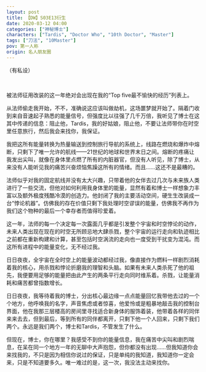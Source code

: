 ```yaml
---
layout: post
title: 【DW】S03E13衍生
date: 2020-03-12 04:00
categories: ["神秘博士"]
characters: ["Tardis", "Doctor Who", "10th Doctor", "Master"]
tags: ["刀法", "10Master"]
pov: 第一人称
origin: 名人朋友圈
---
```


（有私设）

<br>

被法师征用改装的这一年绝对会出现在我的“Top five最不愉快的经历”列表上。

从法师偷走我开始，不不，准确说这应该叫做劫机，这场噩梦就开始了。隔着门收到来自音速起子熟悉的能量信号，但强度比以往强了几千万倍，我听见了博士在这其中传递的信息：阻止他，Tardis，我的好姑娘，阻止他，不要让法师带你在时空里任意旅行，然后我会来找你，我保证。

我把这所有能量转换为热量输送到控制旅行导航的系统上，线路在燃烧和爆炸中熔断，只剩下了唯一允许的航线——21世纪的地球和世界末日之间。熔断的疼痛让我发出尖叫，就像在身体里点燃了所有的内脏器官，但没有人听见，除了博士，从来没有人能听见我的痛苦兴奋烦恼焦躁这所有的情绪。而且……这还不是最糟的。

法师似乎对我的固定航线并没有太大兴趣，只带着他的女伴去过几次与未来族人类进行了一些交流，但他对如何利用我身体里的能量，显然有着和博士一样想象力丰富以及额外极度残酷冷漠的创造力。他封闭了我的主要活动空间，硬生生改装成一台“悖论机器”。仿佛我的存在价值只剩下我处理时空谬误的能量，仿佛我不再作为我们这个物种的最后一个幸存者而值得珍爱着。

这一年，法师的每一个决定每一次露面几乎都是引发整个宇宙和时空悖论的动作，未来人类出现在现在的时空无所顾忌地大肆杀戮，整个宇宙的运行走向和轨迹相比之前都在重新构建和计算，甚至包括时空涡流的走向也一度受到干扰变为混沌。而这所有进程中的能量变化，无不经过我。

日日夜夜，全宇宙在全时空上的能量波动都经过我，像直接作为燃料一样剧烈消耗着我的核心，用杀戮和悖论折磨我的理智和头脑。如果有未来人类杀死了他的祖先，我便要用足够的能量把由此产生的两条平行走向同时维系着。杀戮，让能量消耗和痛苦都曾指数增长。

日日夜夜，我等待着我的博士，分出核心最边缘一点点能量回忆我带他去过的一个个地方，他呼唤我的名字，声音焦虑或者惊喜，他爱怜或是粗暴地敲击我的控制台界面，他在我那三层楼高的房间里寻找适合新身体的服饰着装，他带着各样的同伴来来去去，但到最后，等到所有的同伴都离开，只剩下他一个人回来，只剩下我们两个。永远是我们两个，博士和Tardis，不管发生了什么。

但现在，博士，你在哪里？我感受不到你的能量信息，我在痛苦中尖叫和剧烈喘息，在呆在同一个地方一年的无聊中大声抱怨，但你都没有出现……但我知道你会来找我的，不只是因为相信你说过的保证，只是单纯的我知道，我知道你一定会来，只是不知道要多久。唯一难过的是，这一次，我没法主动来找你。
